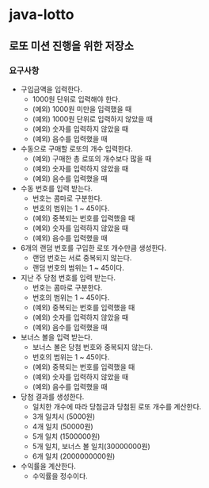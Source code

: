 # java-lotto
로또 미션 진행을 위한 저장소
---
### 요구사항
* 구입금액을 입력한다.  
    * 1000원 단위로 입력해야 한다.
    * (예외) 1000원 미만을 입력했을 때 
    * (예외) 1000원 단위로 입력하지 않았을 때
    * (예외) 숫자를 입력하지 않았을 때
    * (예외) 음수를 입력했을 때
* 수동으로 구매할 로또의 개수 입력한다.  
    * (예외) 구매한 총 로또의 개수보다 많을 때
    * (예외) 숫자를 입력하지 않았을 때
    * (예외) 음수를 입력했을 때
* 수동 번호를 입력 받는다.
    * 번호는 콤마로 구분한다.
    * 번호의 범위는 1 ~ 45이다.
    * (예외) 중복되는 번호를 입력했을 때
    * (예외) 숫자를 입력하지 않았을 때
    * (예외) 음수를 입력했을 때
* 6개의 랜덤 번호를 구입한 로또 개수만큼 생성한다.
    * 랜덤 번호는 서로 중복되지 않는다.
    * 랜덤 번호의 범위는 1 ~ 45이다.
* 지난 주 당첨 번호를 입력 받는다.
    * 번호는 콤마로 구분한다.
    * 번호의 범위는 1 ~ 45이다.
    * (예외) 중복되는 번호를 입력했을 때
    * (예외) 숫자를 입력하지 않았을 때
    * (예외) 음수를 입력했을 때
* 보너스 볼을 입력 받는다.
    * 보너스 볼은 당첨 번호와 중복되지 않는다.
    * 번호의 범위는 1 ~ 45이다.
    * (예외) 중복되는 번호를 입력했을 때
    * (예외) 숫자를 입력하지 않았을 때
    * (예외) 음수를 입력했을 때
* 당첨 결과를 생성한다.
    * 일치한 개수에 따라 당첨금과 당첨된 로또 개수를 계산한다.
    * 3개 일치시 (5000원)
    * 4개 일치 (50000원)
    * 5개 일치 (1500000원)
    * 5개 일치, 보너스 볼 일치(30000000원)
    * 6개 일치 (2000000000원)
* 수익률을 계산한다.
    * 수익률을 정수이다.
    
    